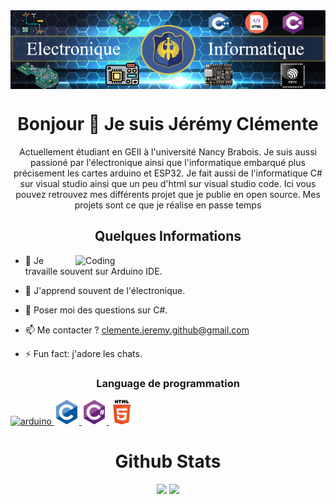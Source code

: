 <img align="center" alt="Coding" src="banniere_git.png">

<h1 align="center"> Bonjour 👋 Je suis Jérémy Clémente </h1>

<p align="center"> Actuellement étudiant en GEII à l'université Nancy Brabois. Je suis aussi passioné par l'électronique ainsi que l'informatique embarqué plus précisement les cartes arduino et ESP32. Je fait aussi de l'informatique C# sur visual studio ainsi que un peu d'html sur visual studio code. Ici vous pouvez retrouvez mes différents projet que je publie en open source. Mes projets sont ce que je réalise en passe temps 
</p>

<h2 align="center"> Quelques Informations </h2>
<img align="right" alt="Coding" width="400" src="https://cdn.dribbble.com/users/1162077/screenshots/3848914/programmer.gif">

- 🔭 Je travaille souvent sur Arduino IDE.
  
- 🌱 J'apprend souvent de l'électronique.
  
- 💬 Poser moi des questions sur C#.

- 📫 Me contacter ? clemente.jeremy.github@gmail.com
  
- ⚡ Fun fact: j'adore les chats.

<h3 align="center"> Language de programmation</h3>
<p align="left"> <a href="https://www.arduino.cc/" target="_blank" rel="noreferrer"> <img src="https://cdn.worldvectorlogo.com/logos/arduino-1.svg" alt="arduino" width="40" height="40"/> </a> <a href="https://www.cprogramming.com/" target="_blank" rel="noreferrer"> <img src="https://raw.githubusercontent.com/devicons/devicon/master/icons/c/c-original.svg" alt="c" width="40" height="40"/> </a> <a href="https://www.w3schools.com/cs/" target="_blank" rel="noreferrer"> <img src="https://raw.githubusercontent.com/devicons/devicon/master/icons/csharp/csharp-original.svg" alt="csharp" width="40" height="40"/> </a> <a href="https://www.w3.org/html/" target="_blank" rel="noreferrer"> <img src="https://raw.githubusercontent.com/devicons/devicon/master/icons/html5/html5-original-wordmark.svg" alt="html5" width="40" height="40"/> </a> </p>

<h1 align="center"> Github Stats </h1>

<p align = "center">
  <img  src = "https://github-readme-stats.vercel.app/api?username=J3R5&show_icons=true&theme=radical&line_height=27">
  <img src = "https://github-readme-stats.vercel.app/api/top-langs/?username=J3R5&hide=html,css,java,shaderlab,kotlin,hlsl&theme=radical">
</p>


<!--
**J3R5/J3R5** is a ✨ _special_ ✨ repository because its `README.md` (this file) appears on your GitHub profile.

Here are some ideas to get you started: [[height="275" weight="1800"](https://i.gifer.com/24Qk.gif)](https://i.gifer.com/24Qk.mp4)
👋 
- 🔭 I’m currently working on ...
- 🌱 I’m currently learning ...
- 💬 Ask me about ...
- ⚡ Fun fact: 
-->
